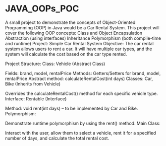 # JAVA_OOPs_POC
A  small project to demonstrate the concepts of Object-Oriented Programming (OOP) in Java would be a Car Rental System. This project will cover the following OOP concepts:  Class and Object Encapsulation Abstraction (using interfaces) Inheritance Polymorphism (both compile-time and runtime)
Project: Simple Car Rental System
Objective:
The car rental system allows users to rent a car. It will have multiple car types, and the system will calculate the cost based on the car type rented.

Project Structure:
Class: Vehicle (Abstract Class)

Fields: brand, model, rentalPrice
Methods: Getters/Setters for brand, model, rentalPrice
Abstract method: calculateRentalCost(int days)
Classes: Car, Bike (Inherits from Vehicle)

Overrides the calculateRentalCost() method for each specific vehicle type.
Interface: Rentable (Interface)

Method: void rent(int days) – to be implemented by Car and Bike.
Polymorphism:

Demonstrate runtime polymorphism by using the rent() method.
Main Class:

Interact with the user, allow them to select a vehicle, rent it for a specified number of days, and calculate the total rental cost.
